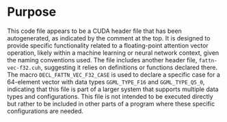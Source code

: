 # Purpose
This code file appears to be a CUDA header file that has been autogenerated, as indicated by the comment at the top. It is designed to provide specific functionality related to a floating-point attention vector operation, likely within a machine learning or neural network context, given the naming conventions used. The file includes another header file, `fattn-vec-f32.cuh`, suggesting it relies on definitions or functions declared there. The macro `DECL_FATTN_VEC_F32_CASE` is used to declare a specific case for a 64-element vector with data types `GGML_TYPE_F16` and `GGML_TYPE_Q5_0`, indicating that this file is part of a larger system that supports multiple data types and configurations. This file is not intended to be executed directly but rather to be included in other parts of a program where these specific configurations are needed.
